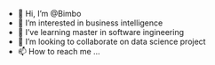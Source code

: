 - 👋 Hi, I’m @Bimbo
- 👀 I’m interested in business intelligence
- 🌱 I’ve learning master in software ingineering
- 💞️ I’m looking to collaborate on data science project
- 📫 How to reach me ...

<!---
tolaba/tolaba is a ✨ special ✨ repository because its `README.md` (this file) appears on your GitHub profile.
You can click the Preview link to take a look at your changes.
--->

